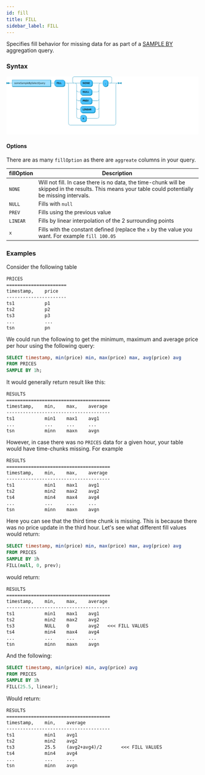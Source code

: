 ```yaml
---
id: fill
title: FILL
sidebar_label: FILL
---
```


Specifies fill behavior for missing data for as part of a [SAMPLE BY](sampleBy.md) aggregation query.

### Syntax
![fill syntax](/static/img/fill.svg)

#### Options

There are as many `fillOption` as there are `aggreate` columns in your query.

|fillOption | Description|
|---|---|
|`NONE`| Will not fill. In case there is no data, the time-chunk will be skipped in the results. This means your table could potentially be missing intervals. |
|`NULL`| Fills with `null` |
|`PREV`| Fills using the previous value |
|`LINEAR`| Fills by linear interpolation of the 2 surrounding points |
|`x`| Fills with the constant defined (replace the `x` by the value you want. For example `fill 100.05`  |


### Examples
Consider the following table
```shell script
PRICES
======================
timestamp,    price
----------------------
ts1           p1
ts2           p2
ts3           p3
...           ...
tsn           pn
```

We could run the following to get the minimum, maximum and average price per hour using the following query:
```sql
SELECT timestamp, min(price) min, max(price) max, avg(price) avg
FROM PRICES
SAMPLE BY 1h;
```

It would generally return result like this:
```shell script
RESULTS
======================================
timestamp,    min,    max,    average
--------------------------------------
ts1           min1    max1    avg1
...           ...     ...     ...
tsn           minn    maxn    avgn
```

However, in case there was no `PRICES` data for a given hour, your table would have time-chunks missing. For example
```shell script
RESULTS
======================================
timestamp,    min,    max,    average
--------------------------------------
ts1           min1    max1    avg1
ts2           min2    max2    avg2
ts4           min4    max4    avg4
...           ...     ...     ...
tsn           minn    maxn    avgn
```

Here you can see that the third time chunk is missing. This is because there was no price update in the third hour. 
Let's see what different fill values would return:
```sql
SELECT timestamp, min(price) min, max(price) max, avg(price) avg
FROM PRICES
SAMPLE BY 1h
FILL(null, 0, prev);
```

would return:
```shell script
RESULTS
======================================
timestamp,    min,    max,    average
--------------------------------------
ts1           min1    max1    avg1
ts2           min2    max2    avg2
ts3           NULL    0       avg2   <<< FILL VALUES
ts4           min4    max4    avg4
...           ...     ...     ...
tsn           minn    maxn    avgn
```

And the following:
```sql
SELECT timestamp, min(price) min, avg(price) avg
FROM PRICES
SAMPLE BY 1h
FILL(25.5, linear);
```

Would return:
```shell script
RESULTS
======================================
timestamp,    min,    average
--------------------------------------
ts1           min1    avg1
ts2           min2    avg2
ts3           25.5    (avg2+avg4)/2       <<< FILL VALUES
ts4           min4    avg4
...           ...     ...
tsn           minn    avgn
```
